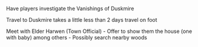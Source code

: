 

Have players investigate the Vanishings of Duskmire

Travel to Duskmire takes a little less than 2 days travel on foot

Meet with Elder Harwen (Town Official)
    - Offer to show them the house (one with baby) among others
    - Possibly search nearby woods

